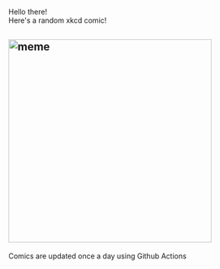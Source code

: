 Hello there! <br>Here's a random xkcd comic!<br>
## <img src="https://imgs.xkcd.com/comics/7_eleven.png" alt="meme" width="400"/><br>
Comics are updated once a day using Github Actions